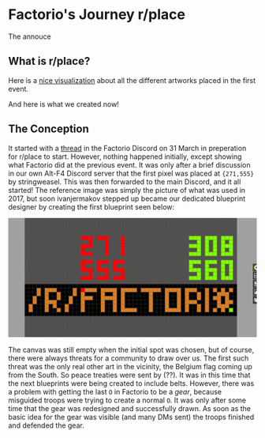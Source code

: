 # Factorio's Journey r/place

The annouce

## What is r/place?

Here is a [nice visualization](https://draemm.li/various/place-atlas/) about all the different artworks placed in the first event.

And here is what we created now!

## The Conception

It started with a [thread](https://discord.com/channels/139677590393716737/959132842787487814) in the Factorio Discord on 31 March in preperation for r/place to start. However, nothing happened initially, except showing what Factorio did at the previous event. It was only after a brief discussion in our own Alt-F4 Discord server that the first pixel was placed at `{271,555}` by stringweasel. This was then forwarded to the main Discord, and it all started! The reference image was simply the picture of what was used in 2017, but soon ivanjermakov stepped up became our dedicated blueprint designer by creating the first blueprint seen below:

![The first created blueprint for r/place 2022!](media/first-blueprint.png)

The canvas was still empty when the initial spot was chosen, but of course, there were always threats for a community to draw over us. The first such threat was the only real other art in the vicinity, the Belgium flag coming up from the South. So peace treaties were sent by (??). It was in this time that the next blueprints were being created to include belts. However, there was a problem with getting the last `O` in Factorio to be a _gear_, because misguided troops were trying to create a normal `O`. It was only after some time that the gear was redesigned and successfully drawn. As soon as the basic idea for the gear was visible (and many DMs sent) the troops finished and defended the gear.

